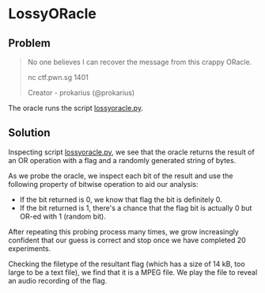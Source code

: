# LossyORacle

## Problem

> No one believes I can recover the message from this crappy ORacle.
> 
> nc ctf.pwn.sg 1401
> 
> Creator - prokarius (@prokarius)

The oracle runs the script [lossyoracle.py](lossyoracle.py).

## Solution

Inspecting script [lossyoracle.py](lossyoracle.py), we see that the oracle returns the result of an OR operation with a flag and a randomly generated string of bytes.

As we probe the oracle, we inspect each bit of the result and use the following property of bitwise operation to aid our analysis:
* If the bit returned is 0, we know that flag the bit is definitely 0.
* If the bit returned is 1, there's a chance that the flag bit is actually 0 but OR-ed with 1 (random bit).

After repeating this probing process many times, we grow increasingly confident that our guess is correct and stop once we have completed 20 experiments.

Checking the filetype of the resultant flag (which has a size of 14 kB, too large to be a text file), we find that it is a MPEG file. We play the file to reveal an audio recording of the flag.
